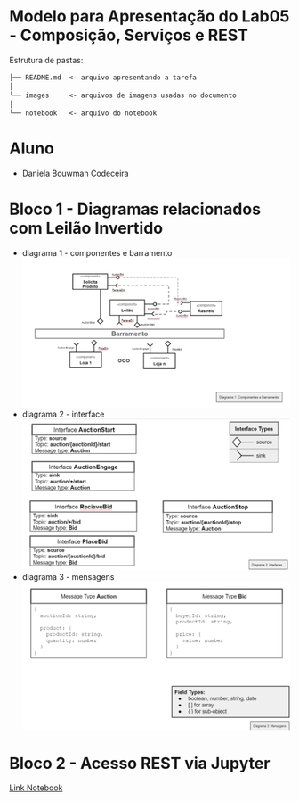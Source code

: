 # Modelo para Apresentação do Lab05 - Composição, Serviços e REST

Estrutura de pastas:

~~~
├── README.md  <- arquivo apresentando a tarefa
│
└── images     <- arquivos de imagens usadas no documento
│
└── notebook   <- arquivo do notebook
~~~

# Aluno
* Daniela Bouwman Codeceira

# Bloco 1 - Diagramas relacionados com Leilão Invertido

* diagrama 1 - componentes e barramento
![Diagrama1](images/Auction1.png)
* diagrama 2 - interface
![Diagrama2](images/Auction2.png)
* diagrama 3 - mensagens
![Diagrama1](images/Auction3.png)

# Bloco 2 - Acesso REST via Jupyter

[Link Notebook](/notebook/lab5-tarefas.ipynb)
